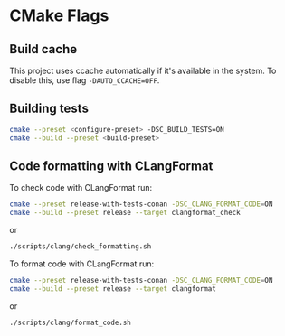 # CMake Flags

## Build cache

This project uses ccache automatically if it's available in the system. To disable this, use flag `-DAUTO_CCACHE=OFF`.

## Building tests

```sh
cmake --preset <configure-preset> -DSC_BUILD_TESTS=ON
cmake --build --preset <build-preset>
```

## Code formatting with CLangFormat

To check code with CLangFormat run:
```sh
cmake --preset release-with-tests-conan -DSC_CLANG_FORMAT_CODE=ON
cmake --build --preset release --target clangformat_check
```

or
```sh
./scripts/clang/check_formatting.sh
```

To format code with CLangFormat run:
```sh
cmake --preset release-with-tests-conan -DSC_CLANG_FORMAT_CODE=ON
cmake --build --preset release --target clangformat
```

or
```sh
./scripts/clang/format_code.sh
```
